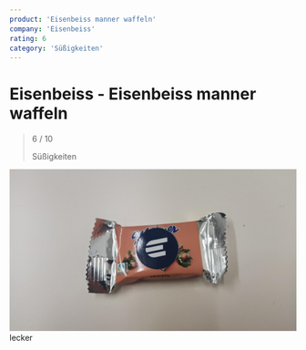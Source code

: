 ```yaml
---
product: 'Eisenbeiss manner waffeln'
company: 'Eisenbeiss'
rating: 6
category: 'Süßigkeiten'
---
```


# Eisenbeiss - Eisenbeiss manner waffeln
>
> 6 / 10
>
> Süßigkeiten

![Eisenbeiss manner waffeln](./assets/eisenbeiss-eisenbeiss-manner-waffeln-b905843f-a9c0-4df0-a3f7-430d4d3b57ad.jpg)
lecker
